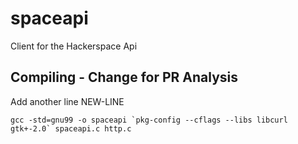 # spaceapi

Client for the Hackerspace Api


## Compiling - Change for PR Analysis
Add another line
NEW-LINE

```gcc -std=gnu99 -o spaceapi `pkg-config --cflags --libs libcurl gtk+-2.0` spaceapi.c http.c```



